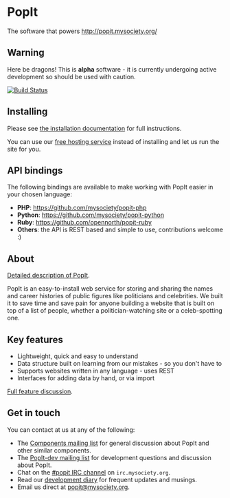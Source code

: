 # PopIt

The software that powers http://popit.mysociety.org/

## Warning

Here be dragons! This is **alpha** software - it is currently undergoing active development so should be used with caution.

[![Build Status](https://secure.travis-ci.org/mysociety/popit.png)](http://travis-ci.org/mysociety/popit)

## Installing

Please see [the installation documentation](http://popit.mysociety.org/docs/install) for full instructions.

You can use our [free hosting service](http://popit.mysociety.org/) instead of installing and let us run the site for you.

## API bindings

The following bindings are available to make working with PopIt easier in your chosen language:

  * **PHP**:    https://github.com/mysociety/popit-php
  * **Python**: https://github.com/mysociety/popit-python
  * **Ruby**:   https://github.com/opennorth/popit-ruby
  * **Others**: the API is REST based and simple to use, contributions welcome :)

## About

[Detailed description of PopIt](https://github.com/mysociety/popit/wiki/PopIt-Overview).

PopIt is an easy-to-install web service for storing and sharing the names and career histories of public figures like politicians and celebrities. We built it to save time and save pain for anyone building a website that is built on top of a list of people, whether a politician-watching site or a celeb-spotting one.

## Key features

* Lightweight, quick and easy to understand
* Data structure built on learning from our mistakes - so you don't have to
* Supports websites written in any language - uses REST
* Interfaces for adding data by hand, or via import

[Full feature discussion](https://github.com/mysociety/popit/wiki/Feature-details).

## Get in touch

You can contact at us at any of the following:

  * The [Components mailing list](https://secure.mysociety.org/admin/lists/mailman/listinfo/components) for general discussion about PopIt and other similar components.
  * The [PopIt-dev mailing list](https://secure.mysociety.org/admin/lists/mailman/listinfo/popit-dev) for development questions and discussion about PopIt.
  * Chat on the [#popit IRC channel](irc://irc.mysociety.org/popit) on `irc.mysociety.org`.
  * Read our [development diary](http://popit-dev.tumblr.com/) for frequent updates and musings.
  * Email us direct at [popit@mysociety.org](mailto:popit@mysociety.org).
